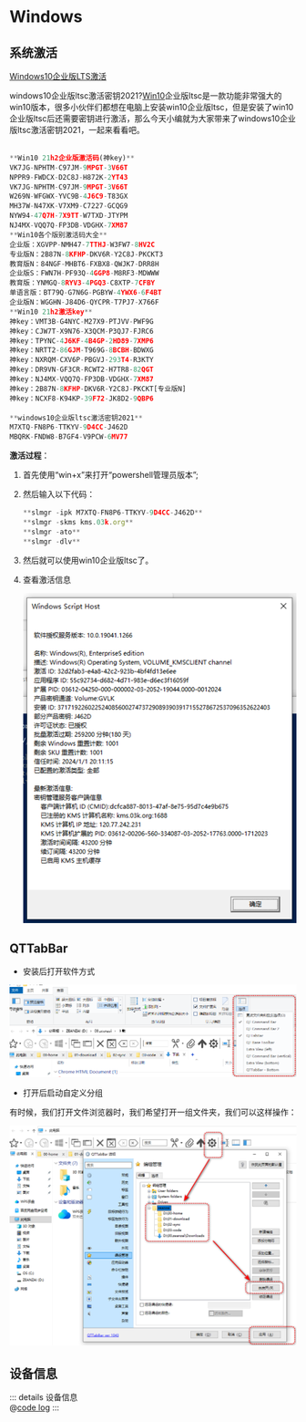 # Windows

## 系统激活

[Windows10企业版LTS激活](https://www.win7zhijia.cn/win10jc/win10_44800.html)

windows10企业版ltsc激活密钥2021?[Win10](https://www.win7zhijia.cn/win10/)企业版ltsc是一款功能非常强大的win10版本，很多小伙伴们都想在电脑上安装win10企业版ltsc，但是安装了win10企业版ltsc后还需要密钥进行激活，那么今天小编就为大家带来了windows10企业版ltsc激活密钥2021，一起来看看吧。

```js

**Win10 21h2企业版激活码(神key)**
VK7JG-NPHTM-C97JM-9MPGT-3V66T
NPPR9-FWDCX-D2C8J-H872K-2YT43
VK7JG-NPHTM-C97JM-9MPGT-3V66T
W269N-WFGWX-YVC9B-4J6C9-T83GX
MH37W-N47XK-V7XM9-C7227-GCQG9
NYW94-47Q7H-7X9TT-W7TXD-JTYPM
NJ4MX-VQQ7Q-FP3DB-VDGHX-7XM87
**Win10各个版别激活码大全**
企业版：XGVPP-NMH47-7TTHJ-W3FW7-8HV2C
专业版N：2B87N-8KFHP-DKV6R-Y2C8J-PKCKT3
教育版N：84NGF-MHBT6-FXBX8-QWJK7-DRR8H
企业版S：FWN7H-PF93Q-4GGP8-M8RF3-MDWWW
教育版：YNMGQ-8RYV3-4PGQ3-C8XTP-7CFBY
单语言版：BT79Q-G7N6G-PGBYW-4YWX6-6F4BT
企业版N：WGGHN-J84D6-QYCPR-T7PJ7-X766F
**Win10 21h2激活key**
神key：VMT3B-G4NYC-M27X9-PTJVV-PWF9G
神key：CJW7T-X9N76-X3QCM-P3QJ7-FJRC6
神key：TPYNC-4J6KF-4B4GP-2HD89-7XMP6
神key：NRTT2-86GJM-T969G-8BCBH-BDWXG
神key：NXRQM-CXV6P-PBGVJ-293T4-R3KTY
神key：DR9VN-GF3CR-RCWT2-H7TR8-82QGT
神key：NJ4MX-VQQ7Q-FP3DB-VDGHX-7XM87
神key：2B87N-8KFHP-DKV6R-Y2C8J-PKCKT[专业版N]
神key：NCXF8-K94KP-39F72-JK8D2-9QBP6

**windows10企业版ltsc激活密钥2021**
M7XTQ-FN8P6-TTKYV-9D4CC-J462D
MBQRK-FNDW8-B7GF4-V9PCW-6MV77

```


**激活过程**：

1. 首先使用“win+x”来打开“powershell管理员版本”;
2. 然后输入以下代码：

    ```js
    **slmgr -ipk M7XTQ-FN8P6-TTKYV-9D4CC-J462D**
    **slmgr -skms kms.03k.org**
    **slmgr -ato**
    **slmgr -dlv**
    ```

3. 然后就可以使用win10企业版ltsc了。
4. 查看激活信息

    ![1726169112262](./windows/image/1726169112262.png)


## QTTabBar

- 安装后打开软件方式

![1722377222935](./windows/image/1722377222935.png)

- 打开后启动自定义分组

有时候，我们打开文件浏览器时，我们希望打开一组文件夹，我们可以这样操作：

![1722377453350](./windows/image/1722377453350.png)

## 设备信息

::: details 设备信息  
@[code log](./windows/include/equipmentinfo.log) 
:::
